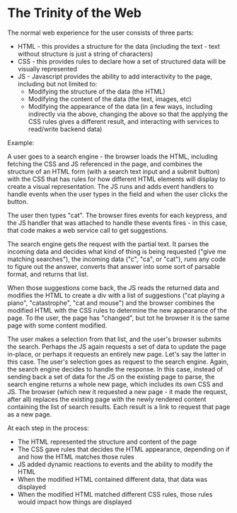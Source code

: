 # The Trinity of the Web

The normal web experience for the user consists of three parts:

* HTML - this provides a structure for the data (including the text - text without structure is just a string of characters)
* CSS - this provides rules to declare how a set of structured data will be visually represented
* JS - Javascript provides the ability to add interactivity to the page, including but not limited to:
    * Modifying the structure of the data (the HTML) 
    * Modifying the content of the data (the text, images, etc)
    * Modifying the appearance of the data (in a few ways, including indirectly via the above, changing the above so that the applying the CSS rules gives a different result, and interacting with services to read/write backend data)

Example: 

A user goes to a search engine - the browser loads the HTML, including fetching the CSS and JS referenced in the page, and combines the structure of an HTML form (with a search text input and a submit button) with the CSS that has rules for how different HTML elements will display to create a visual representation.  The JS runs and adds event handlers to handle events when the user types in the field and when the user clicks the button.  

The user then types "cat".  The browser fires events for each keypress, and the JS handler that was attached to handle these events fires - in this case, that code makes a web service call to get suggestions.  

The search engine gets the request with the partial text.  It parses the incoming data and decides what kind of thing is being requested ("give me matching searches"), the incoming data ("c", "ca", or "cat"), runs any code to figure out the answer, converts that answer into some sort of parsable format, and returns that list. 

When those suggestions come back, the JS reads the returned data and modifies the HTML to create a div with a list of suggestions ("cat playing a piano", "catastrophe", "cat and mouse") and the browser combines the modified HTML with the CSS rules to determine the new appearance of the page. To the user, the page has "changed", but tot he browser it is the same page with some content modified.

The user makes a selection from that list, and the user's browser submits the search.  Perhaps the JS again requests a set of data to update the page in-place, or perhaps it requests an entirely new page.  Let's say the latter in this case.  The user's selection goes as request to the search engine. Again, the search engine decides to handle the response.  In this case, instead of sending back a set of data for the JS on the existing page to parse, the search engine returns a whole new page, which includes its own CSS and JS. The browser (which new it requested a new page - it made the request, after all) replaces the existing page with the newly rendered content containing the list of search results.  Each result is a link to request that page as a new page.

At each step in the process:
* The HTML represented the structure and content of the page
* The CSS gave rules that decides the HTML appearance, depending on if and how the HTML matches those rules
* JS added dynamic reactions to events and the ability to modify the HTML
* When the modified HTML contained different data, that data was displayed
* When the modified HTML matched different CSS rules, those rules would impact how things are displayed
